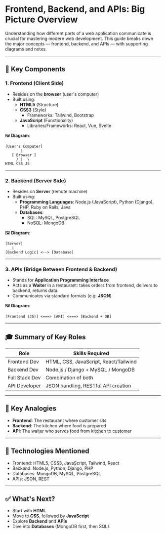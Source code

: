 # Frontend, Backend, and APIs: Big Picture Overview

Understanding how different parts of a web application communicate is crucial for mastering modern web development. This guide breaks down the major concepts — frontend, backend, and APIs — with supporting diagrams and notes.

---

## 📌 Key Components

### 1. Frontend (Client Side)

- Resides on the **browser** (user's computer)
- Built using:
  - **HTML5** (Structure)
  - **CSS3** (Style)
    - Frameworks: Tailwind, Bootstrap
  - **JavaScript** (Functionality)
    - Libraries/Frameworks: React, Vue, Svelte

🖼️ **Diagram**:
```
[User's Computer]
       |
   [ Browser ]
     / |  \
HTML CSS JS
```

---

### 2. Backend (Server Side)

- Resides on **Server** (remote machine)
- Built using:
  - **Programming Languages**: Node.js (JavaScript), Python (Django), PHP, Ruby on Rails, Java
  - **Databases**:
    - SQL: MySQL, PostgreSQL
    - NoSQL: MongoDB

🖼️ **Diagram**:
```
[Server]
   |
[Backend Logic] <--> [Database]
```

---

### 3. APIs (Bridge Between Frontend & Backend)

- Stands for **Application Programming Interface**
- Acts as a **Waiter** in a restaurant: takes orders from frontend, delivers to backend, returns data.
- Communicates via standard formats (e.g. **JSON**)

🖼️ **Diagram**:
```
[Frontend (JS)] <===> [API] <===> [Backend + DB]
```

---

## 🎓 Summary of Key Roles

| Role              | Skills Required                                      |
|-------------------|------------------------------------------------------|
| Frontend Dev      | HTML, CSS, JavaScript, React/Tailwind                |
| Backend Dev       | Node.js / Django + MySQL / MongoDB                   |
| Full Stack Dev    | Combination of both                                  |
| API Developer     | JSON handling, RESTful API creation                  |

---

## 🧠 Key Analogies

- **Frontend**: The restaurant where customer sits
- **Backend**: The kitchen where food is prepared
- **API**: The waiter who serves food from kitchen to customer

---

## 🔗 Technologies Mentioned

- Frontend: HTML5, CSS3, JavaScript, Tailwind, React
- Backend: Node.js, Python, Django, PHP
- Databases: MongoDB, MySQL, PostgreSQL
- APIs: JSON, REST

---

## ✅ What's Next?

- Start with **HTML**
- Move to **CSS**, followed by **JavaScript**
- Explore **Backend** and **APIs**
- Dive into **Databases** (MongoDB first, then SQL)